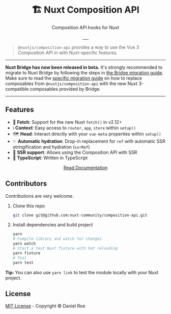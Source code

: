 <h1 align="center">🏗️ Nuxt Composition API</h1>
<p align="center">Composition API hooks for Nuxt</p>

<p align="center">
<a href="https://npmjs.com/package/@nuxtjs/composition-api">
    <img alt="" src="https://img.shields.io/npm/v/@nuxtjs/composition-api/latest.svg?style=flat-square">
</a>
<a href="https://bundlephobia.com/result?p=@nuxtjs/composition-api">
    <img alt="" src="https://img.shields.io/bundlephobia/minzip/@nuxtjs/composition-api?style=flat-square">
</a>
<a href="https://npmjs.com/package/@nuxtjs/composition-api">
    <img alt="" src="https://img.shields.io/npm/dt/@nuxtjs/composition-api.svg?style=flat-square">
</a>
<a href="https://lgtm.com/projects/g/nuxt-community/composition-api">
    <img alt="" src="https://img.shields.io/lgtm/alerts/github/nuxt-community/composition-api?style=flat-square">
</a>
<a href="https://lgtm.com/projects/g/nuxt-community/composition-api">
    <img alt="" src="https://img.shields.io/lgtm/grade/javascript/github/nuxt-community/composition-api?style=flat-square">
</a>
<a href="https://david-dm.org/nuxt-community/composition-api">
    <img alt="" src="https://img.shields.io/david/nuxt-community/composition-api.svg?style=flat-square">
</a>
</p>

> `@nuxtjs/composition-api` provides a way to use the Vue 3 Composition API in with Nuxt-specific features.

---

**Nuxt Bridge has now been released in beta.** It's strongly recommended to migrate to Nuxt Bridge by following the steps in [the Bridge migration guide](https://v3.nuxtjs.org/getting-started/bridge/). Make sure to read the [specific migration guide](https://v3.nuxtjs.org/getting-started/bridge-composition-api) on how to replace composables from `@nuxtjs/composition-api` with the new Nuxt 3-compatible composables provided by Bridge.

---

## Features

- 🏃 **Fetch**: Support for the new Nuxt `fetch()` in v2.12+
- ℹ️ **Context**: Easy access to `router`, `app`, `store` within `setup()`
- 🗺️ **Head**: Interact directly with your `vue-meta` properties within `setup()`
- ✨ **Automatic hydration**: Drop-in replacement for `ref` with automatic SSR stringification and hydration (`ssrRef`)
- 📝 **SSR support**: Allows using the Composition API with SSR
- 💪 **TypeScript**: Written in TypeScript

<p align="center">
<a href="https://composition-api.nuxtjs.org/">Read Documentation</a>
</p>

## Contributors

Contributions are very welcome.

1. Clone this repo

   ```bash
   git clone git@github.com:nuxt-community/composition-api.git
   ```

2. Install dependencies and build project

   ```bash
   yarn
   # Compile library and watch for changes
   yarn watch
   # Start a test Nuxt fixture with hot reloading
   yarn fixture
   # Test
   yarn test
   ```

**Tip:** You can also use `yarn link` to test the module locally with your Nuxt project.

## License

[MIT License](./LICENCE) - Copyright &copy; Daniel Roe
